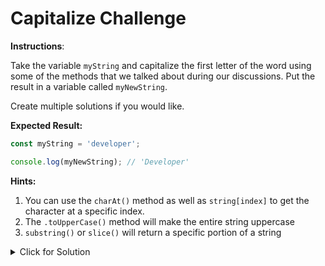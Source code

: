 # Capitalize Challenge

**Instructions**:

Take the variable `myString` and capitalize the first letter of the word using some of the methods that we talked about during our discussions. Put the result in a variable called `myNewString`.

Create multiple solutions if you would like.

**Expected Result:**

```JavaScript
const myString = 'developer';

console.log(myNewString); // 'Developer'
```

**Hints:**

1. You can use the `charAt()` method as well as `string[index]` to get the character at a specific index.
2. The `.toUpperCase()` method will make the entire string uppercase
3. `substring()` or `slice()` will return a specific portion of a string

<details>
<summary>Click for Solution</summary>
There are many ways to do this. Let's take a look:

```JavaScript
//Solution1:
const myNewString = myString.charAt(0).toUpperCase() + myString.substring(1);

//Solution2:
const myNewString = myString[0].toUpperCase() + myString.substring(1);

//Solution3:
const myNewString = `${myString[0].toUpperCase()}${myString.slice(1)}`;


```

</details>
